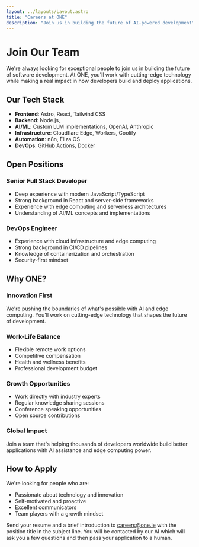 ```yaml
---
layout: ../layouts/Layout.astro
title: "Careers at ONE"
description: "Join us in building the future of AI-powered development"
---
```


<div class="prose prose-slate max-w-3xl mx-auto px-4 py-8">

# Join Our Team

We're always looking for exceptional people to join us in building the future of software development. At ONE, you'll work with cutting-edge technology while making a real impact in how developers build and deploy applications.

## Our Tech Stack
- **Frontend**: Astro, React, Tailwind CSS
- **Backend**: Node.js, 
- **AI/ML**: Custom LLM implementations, OpenAI, Anthropic
- **Infrastructure**: Cloudflare Edge, Workers, Coolify
- **Automation**: n8n, Eliza OS
- **DevOps**: GitHub Actions, Docker

## Open Positions

### Senior Full Stack Developer
- Deep experience with modern JavaScript/TypeScript
- Strong background in React and server-side frameworks
- Experience with edge computing and serverless architectures
- Understanding of AI/ML concepts and implementations


### DevOps Engineer
- Experience with cloud infrastructure and edge computing
- Strong background in CI/CD pipelines
- Knowledge of containerization and orchestration
- Security-first mindset



## Why ONE?

### Innovation First
We're pushing the boundaries of what's possible with AI and edge computing. You'll work on cutting-edge technology that shapes the future of development.

### Work-Life Balance
- Flexible remote work options
- Competitive compensation
- Health and wellness benefits
- Professional development budget

### Growth Opportunities
- Work directly with industry experts
- Regular knowledge sharing sessions
- Conference speaking opportunities
- Open source contributions

### Global Impact
Join a team that's helping thousands of developers worldwide build better applications with AI assistance and edge computing power.

## How to Apply

We're looking for people who are:
- Passionate about technology and innovation
- Self-motivated and proactive
- Excellent communicators
- Team players with a growth mindset

Send your resume and a brief introduction to [careers@one.ie](mailto:careers@one.ie) with the position title in the subject line. You will be contacted by our AI which will ask you a few questions and then pass your application to a human.



</div>


